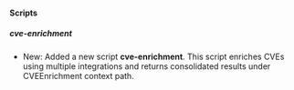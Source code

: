 
#### Scripts

##### cve-enrichment

- New: Added a new script **cve-enrichment**. This script enriches CVEs using multiple integrations and returns consolidated results under CVEEnrichment context path.
